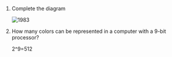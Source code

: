 1. Complete the diagram

   ![1983](https://github.com/yuxuantaoisak/unit_4/assets/144768397/81e4da29-4f4c-4431-afec-83483c7de211)

2. How many colors can be represented in a computer with a 9-bit processor?

   2^9=512
